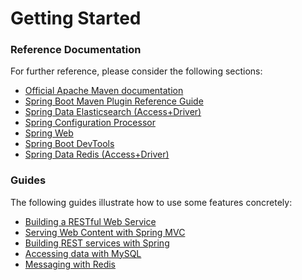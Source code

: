 # Getting Started

### Reference Documentation
For further reference, please consider the following sections:

* [Official Apache Maven documentation](https://maven.apache.org/guides/index.html)
* [Spring Boot Maven Plugin Reference Guide](https://docs.spring.io/spring-boot/docs/2.2.2.RELEASE/maven-plugin/)
* [Spring Data Elasticsearch (Access+Driver)](https://docs.spring.io/spring-boot/docs/2.2.2.RELEASE/reference/htmlsingle/#boot-features-elasticsearch)
* [Spring Configuration Processor](https://docs.spring.io/spring-boot/docs/2.2.2.RELEASE/reference/htmlsingle/#configuration-metadata-annotation-processor)
* [Spring Web](https://docs.spring.io/spring-boot/docs/2.2.2.RELEASE/reference/htmlsingle/#boot-features-developing-web-applications)
* [Spring Boot DevTools](https://docs.spring.io/spring-boot/docs/2.2.2.RELEASE/reference/htmlsingle/#using-boot-devtools)
* [Spring Data Redis (Access+Driver)](https://docs.spring.io/spring-boot/docs/2.2.2.RELEASE/reference/htmlsingle/#boot-features-redis)

### Guides
The following guides illustrate how to use some features concretely:

* [Building a RESTful Web Service](https://spring.io/guides/gs/rest-service/)
* [Serving Web Content with Spring MVC](https://spring.io/guides/gs/serving-web-content/)
* [Building REST services with Spring](https://spring.io/guides/tutorials/bookmarks/)
* [Accessing data with MySQL](https://spring.io/guides/gs/accessing-data-mysql/)
* [Messaging with Redis](https://spring.io/guides/gs/messaging-redis/)

